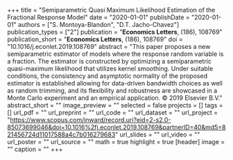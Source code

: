 +++
title = "Semiparametric Quasi Maximum Likelihood Estimation of the Fractional Response Model"
date = "2020-01-01"
publishDate = "2020-01-01"
authors = ["S. Montoya-Blandon", "D.T. Jacho-Chavez"]
publication_types = ["2"]
publication = "**Economics Letters**, (186), 108769"
publication_short = "**Economics Letters**, (186), 108769"
doi = "10.1016/j.econlet.2019.108769"
abstract = "This paper proposes a new semiparametric estimator of models where the response random variable is a fraction. The estimator is constructed by optimizing a semiparametric quasi-maximum likelihood that utilizes kernel smoothing. Under suitable conditions, the consistency and asymptotic normality of the proposed estimator is established allowing for data-driven bandwidth choices as well as random trimming, and its flexibility and robustness are showcased in a Monte Carlo experiment and an empirical application. © 2019 Elsevier B.V."
abstract_short = ""
image_preview = ""
selected = false
projects = []
tags = []
url_pdf = ""
url_preprint = ""
url_code = ""
url_dataset = ""
url_project = "https://www.scopus.com/inward/record.uri?eid=2-s2.0-85073699046&doi=10.1016%2fj.econlet.2019.108769&partnerID=40&md5=821456724d11017588a4c7b016279683"
url_slides = ""
url_video = ""
url_poster = ""
url_source = ""
math = true
highlight = true
[header]
image = ""
caption = ""
+++
